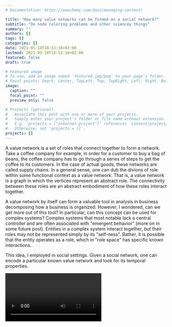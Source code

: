 ```yaml
---
# Documentation: https://wowchemy.com/docs/managing-content/

title: "How many value networks can be formed on a social network?"
subtitle: "On node coloring problems and other sciencey things"
summary: ""
authors: []
tags: []
categories: []
date: 2021-05-10T18:53:16+02:00
lastmod: 2021-05-10T18:53:16+02:00
featured: false
draft: true

# Featured image
# To use, add an image named `featured.jpg/png` to your page's folder.
# Focal points: Smart, Center, TopLeft, Top, TopRight, Left, Right, BottomLeft, Bottom, BottomRight.
image:
  caption: ""
  focal_point: ""
  preview_only: false

# Projects (optional).
#   Associate this post with one or more of your projects.
#   Simply enter your project's folder or file name without extension.
#   E.g. `projects = ["internal-project"]` references `content/project/deep-learning/index.md`.
#   Otherwise, set `projects = []`.
projects: []
---
```


A value network is a set of roles  that connect together to form a network. Take
a coffee company for example, in order for a customer to buy a bag of beans, the
coffee company  has to go  through a series  of steps to  get the coffee  to its
customers. In the case of actual goods, these networks are called supply chains.
In a  general sense,  one can  dub the  divions of  role within  some functional
context as  a value network. That  is, a value network  is a graph in  which the
vertices represent an abstract role. The connectivity between these roles are an
abstract embodiment of how these roles interact together.

A value  network by  itself can  form a  valuable tool  in analysis  in business
decomposing how  a business is organized.  However, I wondered, can  we get more
out  of this  tool? In  particular,  can this  concept  can be  used for  complex
systems? Complex systems that most notable lack a central controller and are often
associated with "emergent behavior" (more on in some future post). Entities in a
complex system interact together, but their  roles may not be represented simply
by its "self-ness". Rather,  it is possible that the entity  operates as a role,
which in "role space" has specific known interactions. 

This idea, I employed in social settings. Given a social network, one can encode
a particular known value network and look for its temporal properties.



<video playsinline autoplay controls mute loop>
 <source src = "vn_coloring.mp4">
</video>
